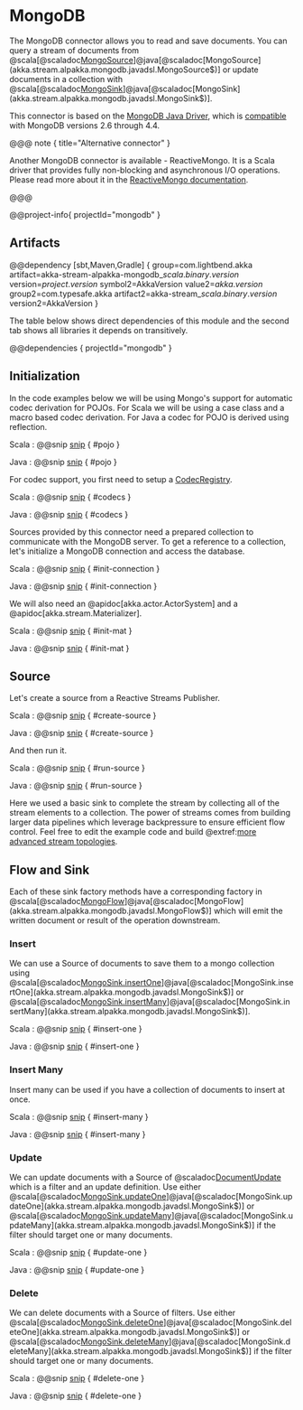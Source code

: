 # MongoDB

The MongoDB connector allows you to read and save documents.
You can query a stream of documents from @scala[@scaladoc[MongoSource](akka.stream.alpakka.mongodb.scaladsl.MongoSource$)]@java[@scaladoc[MongoSource](akka.stream.alpakka.mongodb.javadsl.MongoSource$)] or update documents in a collection with @scala[@scaladoc[MongoSink](akka.stream.alpakka.mongodb.scaladsl.MongoSink$)]@java[@scaladoc[MongoSink](akka.stream.alpakka.mongodb.javadsl.MongoSink$)].

This connector is based on the [MongoDB Java Driver](http://mongodb.github.io/mongo-java-driver/), which is [compatible](https://docs.mongodb.com/drivers/scala#compatibility) with MongoDB versions 2.6 through 4.4.

@@@ note { title="Alternative connector" }

Another MongoDB connector is available - ReactiveMongo.
It is a Scala driver that provides fully non-blocking and asynchronous I/O operations.
Please read more about it in the [ReactiveMongo documentation](http://reactivemongo.org).

@@@

@@project-info{ projectId="mongodb" }


## Artifacts

@@dependency [sbt,Maven,Gradle] {
  group=com.lightbend.akka
  artifact=akka-stream-alpakka-mongodb_$scala.binary.version$
  version=$project.version$
  symbol2=AkkaVersion
  value2=$akka.version$
  group2=com.typesafe.akka
  artifact2=akka-stream_$scala.binary.version$
  version2=AkkaVersion
}

The table below shows direct dependencies of this module and the second tab shows all libraries it depends on transitively.

@@dependencies { projectId="mongodb" }


## Initialization

In the code examples below we will be using Mongo's support for automatic codec derivation for POJOs.
For Scala we will be using a case class and a macro based codec derivation.
For Java a codec for POJO is derived using reflection.

Scala
: @@snip [snip](/mongodb/src/test/scala/docs/scaladsl/MongoSourceSpec.scala) { #pojo }

Java
: @@snip [snip](/mongodb/src/test/java/docs/javadsl/Number.java) { #pojo }

For codec support, you first need to setup a [CodecRegistry](https://mongodb.github.io/mongo-java-driver/4.1/apidocs/bson/org/bson/codecs/configuration/CodecRegistry.html).

Scala
: @@snip [snip](/mongodb/src/test/scala/docs/scaladsl/MongoSourceSpec.scala) { #codecs }

Java
: @@snip [snip](/mongodb/src/test/java/docs/javadsl/MongoSourceTest.java) { #codecs }

Sources provided by this connector need a prepared collection to communicate with the MongoDB server.
To get a reference to a collection, let's initialize a MongoDB connection and access the database.

Scala
: @@snip [snip](/mongodb/src/test/scala/docs/scaladsl/MongoSourceSpec.scala) { #init-connection }

Java
: @@snip [snip](/mongodb/src/test/java/docs/javadsl/MongoSourceTest.java) { #init-connection }

We will also need an @apidoc[akka.actor.ActorSystem] and a @apidoc[akka.stream.Materializer].

Scala
: @@snip [snip](/mongodb/src/test/scala/docs/scaladsl/MongoSourceSpec.scala) { #init-mat }

Java
: @@snip [snip](/mongodb/src/test/java/docs/javadsl/MongoSourceTest.java) { #init-mat }


## Source

Let's create a source from a Reactive Streams Publisher.

Scala
: @@snip [snip](/mongodb/src/test/scala/docs/scaladsl/MongoSourceSpec.scala) { #create-source }

Java
: @@snip [snip](/mongodb/src/test/java/docs/javadsl/MongoSourceTest.java) { #create-source }

And then run it.

Scala
: @@snip [snip](/mongodb/src/test/scala/docs/scaladsl/MongoSourceSpec.scala) { #run-source }

Java
: @@snip [snip](/mongodb/src/test/java/docs/javadsl/MongoSourceTest.java) { #run-source }

Here we used a basic sink to complete the stream by collecting all of the stream elements to a collection.
The power of streams comes from building larger data pipelines which leverage backpressure to ensure efficient flow control.
Feel free to edit the example code and build @extref:[more advanced stream topologies](akka:scala/stream/stream-introduction.html).

## Flow and Sink

Each of these sink factory methods have a corresponding factory in @scala[@scaladoc[MongoFlow](akka.stream.alpakka.mongodb.scaladsl.MongoFlow$)]@java[@scaladoc[MongoFlow](akka.stream.alpakka.mongodb.javadsl.MongoFlow$)] which will emit the written document or result of the operation downstream.

### Insert

We can use a Source of documents to save them to a mongo collection using @scala[@scaladoc[MongoSink.insertOne](akka.stream.alpakka.mongodb.scaladsl.MongoSink$)]@java[@scaladoc[MongoSink.insertOne](akka.stream.alpakka.mongodb.javadsl.MongoSink$)] or @scala[@scaladoc[MongoSink.insertMany](akka.stream.alpakka.mongodb.scaladsl.MongoSink$)]@java[@scaladoc[MongoSink.insertMany](akka.stream.alpakka.mongodb.javadsl.MongoSink$)].

Scala
: @@snip [snip](/mongodb/src/test/scala/docs/scaladsl/MongoSinkSpec.scala) { #insert-one }

Java
: @@snip [snip](/mongodb/src/test/java/docs/javadsl/MongoSinkTest.java) { #insert-one }

### Insert Many

Insert many can be used if you have a collection of documents to insert at once.

Scala
: @@snip [snip](/mongodb/src/test/scala/docs/scaladsl/MongoSinkSpec.scala) { #insert-many }

Java
: @@snip [snip](/mongodb/src/test/java/docs/javadsl/MongoSinkTest.java) { #insert-many }

### Update

We can update documents with a Source of @scaladoc[DocumentUpdate](akka.stream.alpakka.mongodb.DocumentUpdate) which is a filter and an update definition.
Use either @scala[@scaladoc[MongoSink.updateOne](akka.stream.alpakka.mongodb.scaladsl.MongoSink$)]@java[@scaladoc[MongoSink.updateOne](akka.stream.alpakka.mongodb.javadsl.MongoSink$)] or @scala[@scaladoc[MongoSink.updateMany](akka.stream.alpakka.mongodb.scaladsl.MongoSink$)]@java[@scaladoc[MongoSink.updateMany](akka.stream.alpakka.mongodb.javadsl.MongoSink$)] if the filter should target one or many documents.

Scala
: @@snip [snip](/mongodb/src/test/scala/docs/scaladsl/MongoSinkSpec.scala) { #update-one }

Java
: @@snip [snip](/mongodb/src/test/java/docs/javadsl/MongoSinkTest.java) { #update-one }

### Delete

We can delete documents with a Source of filters.
Use either @scala[@scaladoc[MongoSink.deleteOne](akka.stream.alpakka.mongodb.scaladsl.MongoSink$)]@java[@scaladoc[MongoSink.deleteOne](akka.stream.alpakka.mongodb.javadsl.MongoSink$)] or @scala[@scaladoc[MongoSink.deleteMany](akka.stream.alpakka.mongodb.scaladsl.MongoSink$)]@java[@scaladoc[MongoSink.deleteMany](akka.stream.alpakka.mongodb.javadsl.MongoSink$)] if the filter should target one or many documents.

Scala
: @@snip [snip](/mongodb/src/test/scala/docs/scaladsl/MongoSinkSpec.scala) { #delete-one }

Java
: @@snip [snip](/mongodb/src/test/java/docs/javadsl/MongoSinkTest.java) { #delete-one }
